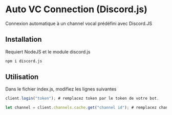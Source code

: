 # Auto VC Connection (Discord.js)

Connexion automatique à un channel vocal prédéfini avec Discord.JS 

## Installation

Requiert NodeJS et le module discord.js
```bash
npm i discord.js
```

## Utilisation

Dans le fichier index.js, modifiez les lignes suivantes
```javascript
client.login("token"); # remplacez token par le token de votre bot.

let channel = client.channels.cache.get("channel id"); # remplacez channel id par l'ID du channel souhaité.
```

